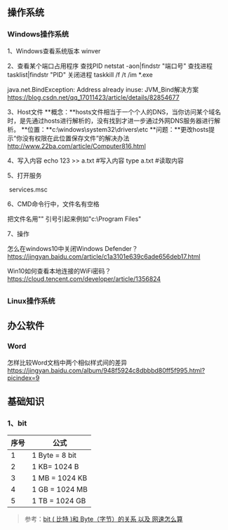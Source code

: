 ## 操作系统

### Windows操作系统

1、Windows查看系统版本  winver

2、查看某个端口占用程序
查找PID netstat -aon|findstr "端口号"
查找进程 tasklist|findstr "PID"
关闭进程 taskkill /f /t /im *.exe

java.net.BindException: Address already inuse: JVM_Bind解决方案
https://blog.csdn.net/qq_17011423/article/details/82854677



3、Host文件
**概念：**hosts文件相当于一个个人的DNS，当你访问某个域名时，是先通过hosts进行解析的，没有找到才进一步通过外网DNS服务器进行解析。
**位置：**c:\windows\system32\drivers\etc
**问题：**更改hosts提示“你没有权限在此位置保存文件”的解决办法
http://www.22ba.com/article/Computer816.html

4、写入内容
echo 123 >> a.txt 	#写入内容
type a.txt			      #读取内容

5、打开服务

​	services.msc

6、CMD命令行中，文件名有空格

把文件名用"" 引号引起来例如"c:\Program Files"

7、操作

怎么在windows10中关闭Windows Defender？
https://jingyan.baidu.com/article/c1a3101e639c6ade656deb17.html

Win10如何查看本地连接的WiFi密码？
https://cloud.tencent.com/developer/article/1356824

## 





### Linux操作系统



## 办公软件

### Word

怎样比较Word文档中两个相似样式间的差异
https://jingyan.baidu.com/album/948f5924c8dbbbd80ff5f995.html?picindex=9





## 基础知识

### 1、bit

| 序号   | 公式             |
| ---- | -------------- |
| 1    | 1 Byte = 8 bit |
| 2    | 1 KB= 1024 B   |
| 3    | 1 MB = 1024 KB |
| 4    | 1 GB = 1024 MB |
| 5    | 1 TB = 1024 GB |

> 参考：[bit ( 比特 )和 Byte（字节）的关系 以及 网速怎么算](https://www.cnblogs.com/afei-qwerty/p/6667110.html)


